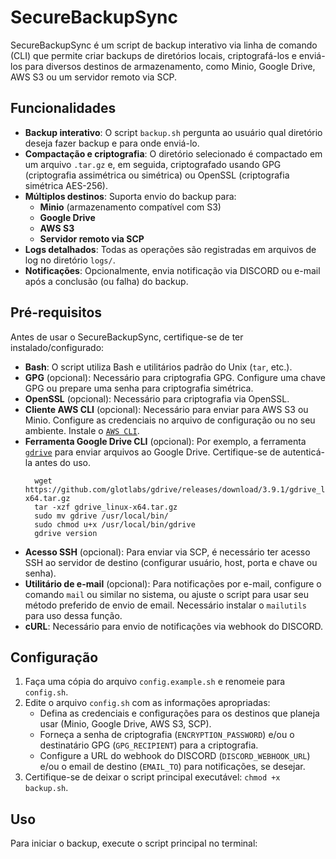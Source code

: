 # SecureBackupSync

SecureBackupSync é um script de backup interativo via linha de comando (CLI) que permite criar backups de diretórios locais, criptografá-los e enviá-los para diversos destinos de armazenamento, como Minio, Google Drive, AWS S3 ou um servidor remoto via SCP.

## Funcionalidades

- **Backup interativo**: O script `backup.sh` pergunta ao usuário qual diretório deseja fazer backup e para onde enviá-lo.
- **Compactação e criptografia**: O diretório selecionado é compactado em um arquivo `.tar.gz` e, em seguida, criptografado usando GPG (criptografia assimétrica ou simétrica) ou OpenSSL (criptografia simétrica AES-256).
- **Múltiplos destinos**: Suporta envio do backup para:
  - **Minio** (armazenamento compatível com S3)
  - **Google Drive**
  - **AWS S3**
  - **Servidor remoto via SCP**
- **Logs detalhados**: Todas as operações são registradas em arquivos de log no diretório `logs/`.
- **Notificações**: Opcionalmente, envia notificação via DISCORD ou e-mail após a conclusão (ou falha) do backup.

## Pré-requisitos

Antes de usar o SecureBackupSync, certifique-se de ter instalado/configurado:
- **Bash**: O script utiliza Bash e utilitários padrão do Unix (`tar`, etc.).
- **GPG** (opcional): Necessário para criptografia GPG. Configure uma chave GPG ou prepare uma senha para criptografia simétrica.
- **OpenSSL** (opcional): Necessário para criptografia via OpenSSL.
- **Cliente AWS CLI** (opcional): Necessário para enviar para AWS S3 ou Minio. Configure as credenciais no arquivo de configuração ou no seu ambiente. Instale o [`AWS CLI`](https://docs.aws.amazon.com/cli/latest/userguide/getting-started-install.html).
- **Ferramenta Google Drive CLI** (opcional): Por exemplo, a ferramenta [`gdrive`](https://github.com/glotlabs/gdrive) para enviar arquivos ao Google Drive. Certifique-se de autenticá-la antes do uso.
  ```
    wget https://github.com/glotlabs/gdrive/releases/download/3.9.1/gdrive_linux-x64.tar.gz
    tar -xzf gdrive_linux-x64.tar.gz
    sudo mv gdrive /usr/local/bin/
    sudo chmod u+x /usr/local/bin/gdrive
    gdrive version
  ```
- **Acesso SSH** (opcional): Para enviar via SCP, é necessário ter acesso SSH ao servidor de destino (configurar usuário, host, porta e chave ou senha).
- **Utilitário de e-mail** (opcional): Para notificações por e-mail, configure o comando `mail` ou similar no sistema, ou ajuste o script para usar seu método preferido de envio de email. Necessário instalar o `mailutils` para uso dessa função.
- **cURL**: Necessário para envio de notificações via webhook do DISCORD.

## Configuração

1. Faça uma cópia do arquivo `config.example.sh` e renomeie para `config.sh`.
2. Edite o arquivo `config.sh` com as informações apropriadas:
   - Defina as credenciais e configurações para os destinos que planeja usar (Minio, Google Drive, AWS S3, SCP).
   - Forneça a senha de criptografia (`ENCRYPTION_PASSWORD`) e/ou o destinatário GPG (`GPG_RECIPIENT`) para a criptografia.
   - Configure a URL do webhook do DISCORD (`DISCORD_WEBHOOK_URL`) e/ou o email de destino (`EMAIL_TO`) para notificações, se desejar.
3. Certifique-se de deixar o script principal executável: `chmod +x backup.sh`.

## Uso

Para iniciar o backup, execute o script principal no terminal:
